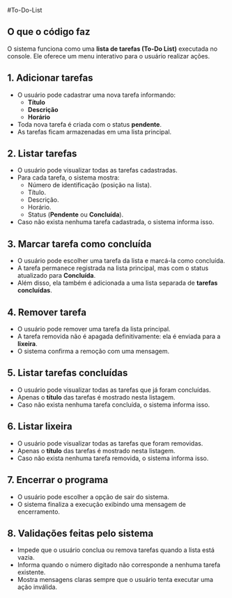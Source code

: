 #To-Do-List

## O que o código faz

O sistema funciona como uma **lista de tarefas (To-Do List)** executada no console. Ele oferece um menu interativo para o usuário realizar ações.

## 1. Adicionar tarefas
- O usuário pode cadastrar uma nova tarefa informando:
  - **Título**
  - **Descrição**
  - **Horário**
- Toda nova tarefa é criada com o status **pendente**.  
- As tarefas ficam armazenadas em uma lista principal.  

## 2. Listar tarefas
- O usuário pode visualizar todas as tarefas cadastradas.  
- Para cada tarefa, o sistema mostra:
  - Número de identificação (posição na lista).  
  - Título.  
  - Descrição.  
  - Horário.  
  - Status (**Pendente** ou **Concluída**).  
- Caso não exista nenhuma tarefa cadastrada, o sistema informa isso.  

## 3. Marcar tarefa como concluída
- O usuário pode escolher uma tarefa da lista e marcá-la como concluída.  
- A tarefa permanece registrada na lista principal, mas com o status atualizado para **Concluída**.  
- Além disso, ela também é adicionada a uma lista separada de **tarefas concluídas**.  

## 4. Remover tarefa
- O usuário pode remover uma tarefa da lista principal.  
- A tarefa removida não é apagada definitivamente: ela é enviada para a **lixeira**.  
- O sistema confirma a remoção com uma mensagem.  

## 5. Listar tarefas concluídas
- O usuário pode visualizar todas as tarefas que já foram concluídas.  
- Apenas o **título** das tarefas é mostrado nesta listagem.  
- Caso não exista nenhuma tarefa concluída, o sistema informa isso.  

## 6. Listar lixeira
- O usuário pode visualizar todas as tarefas que foram removidas.  
- Apenas o **título** das tarefas é mostrado nesta listagem.  
- Caso não exista nenhuma tarefa removida, o sistema informa isso.  

## 7. Encerrar o programa
- O usuário pode escolher a opção de sair do sistema.  
- O sistema finaliza a execução exibindo uma mensagem de encerramento.  

## 8. Validações feitas pelo sistema
- Impede que o usuário conclua ou remova tarefas quando a lista está vazia.  
- Informa quando o número digitado não corresponde a nenhuma tarefa existente.  
- Mostra mensagens claras sempre que o usuário tenta executar uma ação inválida.  
